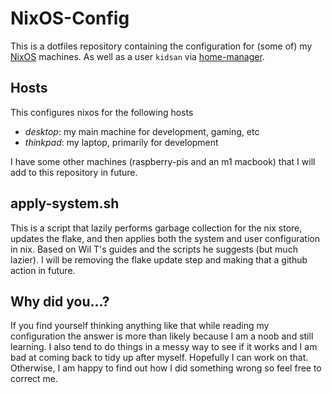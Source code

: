 # NixOS-Config

This is a dotfiles repository containing the configuration for (some of) my [NixOS](https://nixos.org/) machines. As well as a user `kidsan` via [home-manager](https://github.com/nix-community/home-manager).

## Hosts

This configures nixos for the following hosts

+ _desktop_: my main machine for development, gaming, etc
+ _thinkpad_: my laptop, primarily for development

I have some other machines (raspberry-pis and an m1 macbook) that I will add to this repository in future.

## apply-system.sh

This is a script that lazily performs garbage collection for the nix store, updates the flake, and then applies both the system and user configuration in nix. Based on Wil T's guides and the scripts he suggests (but much lazier). I will be removing the flake update step and making that a github action in future.

## Why did you...?

If you find yourself thinking anything like that while reading my configuration the answer is more than likely because I am a noob and still learning. I also tend to do things in a messy way to see if it works and I am bad at coming back to tidy up after myself. Hopefully I can work on that. Otherwise, I am happy to find out how I did something wrong so feel free to correct me.